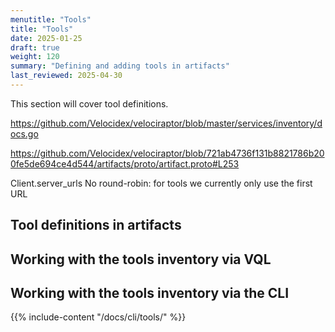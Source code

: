 ```yaml
---
menutitle: "Tools"
title: "Tools"
date: 2025-01-25
draft: true
weight: 120
summary: "Defining and adding tools in artifacts"
last_reviewed: 2025-04-30
---
```


This section will cover tool definitions.

https://github.com/Velocidex/velociraptor/blob/master/services/inventory/docs.go

https://github.com/Velocidex/velociraptor/blob/721ab4736f131b8821786b200fe5de694ce4d544/artifacts/proto/artifact.proto#L253

Client.server_urls
No round-robin: for tools we currently only use the first URL

## Tool definitions in artifacts

## Working with the tools inventory via VQL

## Working with the tools inventory via the CLI

{{% include-content "/docs/cli/tools/" %}}
